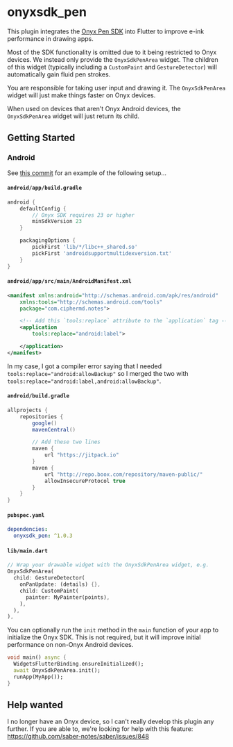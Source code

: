 # onyxsdk_pen

This plugin integrates the
[Onyx Pen SDK](https://github.com/onyx-intl/OnyxAndroidDemo/blob/master/doc/Onyx-Pen-SDK.md)
into Flutter to improve e-ink performance in drawing apps.

Most of the SDK functionality is omitted due to it being restricted to Onyx devices.
We instead only provide the `OnyxSdkPenArea` widget. The children of this widget
(typically including a `CustomPaint` and `GestureDetector`)
will automatically gain fluid pen strokes.

You are responsible for taking user input and drawing it. The
`OnyxSdkPenArea` widget will just make things faster on Onyx devices.

When used on devices that aren't Onyx Android devices, the `OnyxSdkPenArea` widget will
just return its child.

## Getting Started

### Android

See [this commit](https://github.com/saber-notes/saber/commit/ff925089969b6fb97385fa40cea6e0dad3b7c6be)
for an example of the following setup...

#### `android/app/build.gradle`

```gradle
android {
    defaultConfig {
        // Onyx SDK requires 23 or higher
        minSdkVersion 23
    }

    packagingOptions {
        pickFirst 'lib/*/libc++_shared.so'
        pickFirst 'androidsupportmultidexversion.txt'
    }
}
```

#### `android/app/src/main/AndroidManifest.xml`

```xml
<manifest xmlns:android="http://schemas.android.com/apk/res/android"
    xmlns:tools="http://schemas.android.com/tools"
    package="com.ciphermd.notes">

    <!-- Add this `tools:replace` attribute to the `application` tag -->
    <application
        tools:replace="android:label">

    </application>
</manifest>
```

In my case, I got a compiler error saying that I needed `tools:replace="android:allowBackup"`
so I merged the two with `tools:replace="android:label,android:allowBackup"`.

#### `android/build.gradle`

```gradle
allprojects {
    repositories {
        google()
        mavenCentral()

        // Add these two lines
        maven {
            url "https://jitpack.io"
        }
        maven {
            url "http://repo.boox.com/repository/maven-public/"
            allowInsecureProtocol true
        }
    }
}
```

#### `pubspec.yaml`

```yaml
dependencies:
  onyxsdk_pen: ^1.0.3
```

#### `lib/main.dart`

```dart
// Wrap your drawable widget with the OnyxSdkPenArea widget, e.g.
OnyxSdkPenArea(
  child: GestureDetector(
    onPanUpdate: (details) {},
    child: CustomPaint(
      painter: MyPainter(points),
    ),
  ),
),
```

You can optionally run the `init` method in the `main` function of your app to
initialize the Onyx SDK. This is not required, but it will improve initial
performance on non-Onyx Android devices.

```dart
void main() async {
  WidgetsFlutterBinding.ensureInitialized();
  await OnyxSdkPenArea.init();
  runApp(MyApp());
}
```

## Help wanted

I no longer have an Onyx device, so I can't really develop this plugin any further.
If you are able to, we're looking for help with this feature:
https://github.com/saber-notes/saber/issues/848
